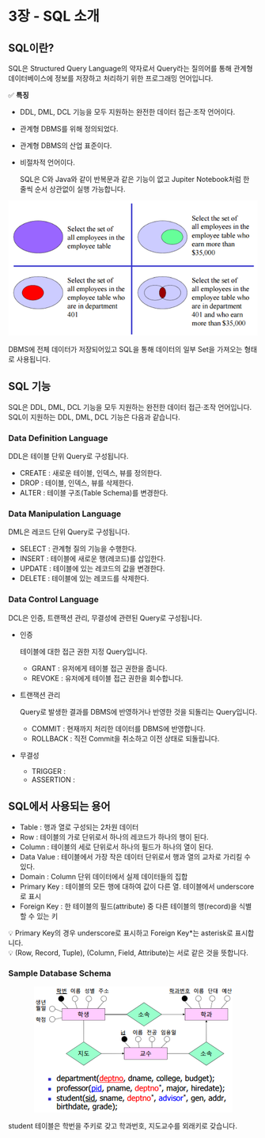# 3장 - SQL 소개

## SQL이란?

SQL은 Structured Query Language의 약자로서 Query라는 질의어를 통해 관계형 데이터베이스에 정보를 저장하고 처리하기 위한 프로그래밍 언어입니다. 

✅ **특징**

- DDL, DML, DCL 기능을 모두 지원하는 완전한 데이터 접근·조작 언어이다.
- 관계형 DBMS를 위해 정의되었다.
- 관계형 DBMS의 산업 표준이다.
- 비절차적 언어이다.
    
    SQL은 C와 Java와 같이 반복문과 같은 기능이 없고 Jupiter Notebook처럼 한 줄씩 순서 상관없이 실행 가능합니다.
    

<p align="center"><img src="../../images/데이터베이스/3장 - SQL 소개-Untitled.png"></p>

DBMS에 전체 데이터가 저장되어있고 SQL을 통해 데이터의 일부 Set을 가져오는 형태로 사용됩니다.

## SQL 기능

SQL은 DDL, DML, DCL 기능을 모두 지원하는 완전한 데이터 접근·조작 언어입니다. SQL이 지원하는 DDL, DML, DCL 기능은 다음과 같습니다.

### Data Definition Language

DDL은 테이블 단위 Query로 구성됩니다.

- CREATE : 새로운 테이블, 인덱스, 뷰를 정의한다.
- DROP : 테이블, 인덱스, 뷰를 삭제한다.
- ALTER : 테이블 구조(Table Schema)를 변경한다.

### Data Manipulation Language

DML은 레코드 단위 Query로 구성됩니다.

- SELECT : 관계형 질의 기능을 수행한다.
- INSERT : 테이블에 새로운 행(레코드)를 삽입한다.
- UPDATE : 테이블에 있는 레코드의 값을 변경한다.
- DELETE : 테이블에 있는 레코드를 삭제한다.

### Data Control Language

DCL은 인증, 트랜잭션 관리, 무결성에 관련된 Query로 구성됩니다.

- 인증
    
    테이블에 대한 접근 권한 지정 Query입니다. 
    
    - GRANT : 유저에게 테이블 접근 권한을 줍니다.
    - REVOKE : 유저에게 테이블 접근 권한을 회수합니다.
- 트랜잭션 관리
    
    Query로 발생한 결과를 DBMS에 반영하거나 반영한 것을 되돌리는 Query입니다.
    
    - COMMIT : 현재까지 처리한 데이터를 DBMS에 반영합니다.
    - ROLLBACK : 직전 Commit을 취소하고 이전 상태로 되돌립니다.
- 무결성
    - TRIGGER :
    - ASSERTION :

## SQL에서 사용되는 용어

- Table : 행과 열로 구성되는 2차원 데이터
- Row : 테이블의 가로 단위로서 하나의 레코드가 하나의 행이 된다.
- Column : 테이블의 세로 단위로서 하나의 필드가 하나의 열이 된다.
- Data Value : 테이블에서 가장 작은 데이터 단위로서 행과 열의 교차로 가리킬 수 있다.
- Domain : Column 단위 데이터에서 실제 데이터들의 집합
- Primary Key : 테이블의 모든 행에 대하여 값이 다른 열. 테이블에서 underscore로 표시
- Foreign Key : 한 테이블의 필드(attribute) 중 다른 테이블의 행(record)을 식별할 수 있는 키

<aside>
💡 Primary Key의 경우 underscore로 표시하고 Foreign Key*는 asterisk로 표시합니다.

</aside>

<aside>
💡 (Row, Record, Tuple), (Column, Field, Attribute)는 서로 같은 것을 뜻합니다.

</aside>

### Sample Database Schema

<p align="center"><img src="../../images/데이터베이스/3장 - SQL 소개-Untitled 1.png"></p>

student 테이블은 학번을 주키로 갖고 학과번호, 지도교수를 외래키로 갖습니다.
